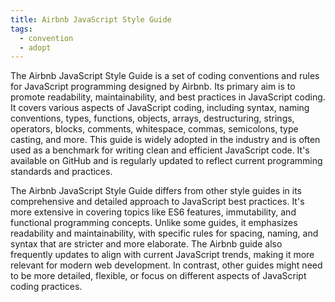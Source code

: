```yaml
---
title: Airbnb JavaScript Style Guide
tags:
  - convention
  - adopt
---
```

The Airbnb JavaScript Style Guide is a set of coding conventions and rules for JavaScript programming designed by Airbnb. Its primary aim is to promote readability, maintainability, and best practices in JavaScript coding. It covers various aspects of JavaScript coding, including syntax, naming conventions, types, functions, objects, arrays, destructuring, strings, operators, blocks, comments, whitespace, commas, semicolons, type casting, and more. This guide is widely adopted in the industry and is often used as a benchmark for writing clean and efficient JavaScript code. It's available on GitHub and is regularly updated to reflect current programming standards and practices.

The Airbnb JavaScript Style Guide differs from other style guides in its comprehensive and detailed approach to JavaScript best practices. It's more extensive in covering topics like ES6 features, immutability, and functional programming concepts. Unlike some guides, it emphasizes readability and maintainability, with specific rules for spacing, naming, and syntax that are stricter and more elaborate. The Airbnb guide also frequently updates to align with current JavaScript trends, making it more relevant for modern web development. In contrast, other guides might need to be more detailed, flexible, or focus on different aspects of JavaScript coding practices.